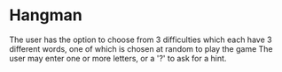 # Hangman

The user has the option to choose from 3 difficulties which each have 3 different words, one of which is chosen at random to play the game
The user may enter one or more letters, or a '?' to ask for a hint.
